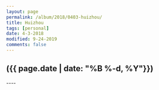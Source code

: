 ```yaml
---
layout: page
permalink: /album/2018/0403-huizhou/
title: Huizhou
tags: [personal]
date: 4-3-2018
modified: 9-24-2019
comments: false
---
```


<h2>({{ page.date | date: "%B %-d, %Y"}})</h2>
----